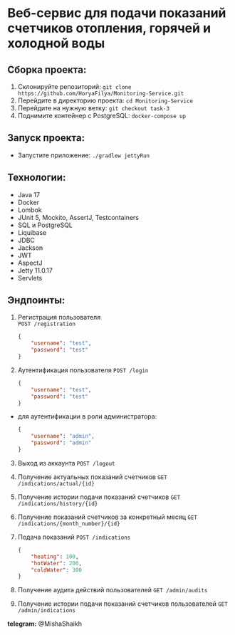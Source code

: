 # Веб-сервис для подачи показаний счетчиков отопления, горячей и холодной воды

## Сборка проекта:

1. Склонируйте репозиторий: `git clone https://github.com/HoryaFilya/Monitoring-Service.git`
2. Перейдите в директорию проекта: `cd Monitoring-Service`
3. Перейдите на нужную ветку: `git checkout task-3`
4. Поднимите контейнер с PostgreSQL: `docker-compose up`

## Запуск проекта:

- Запустите приложение: `./gradlew jettyRun`

## Технологии:

- Java 17
- Docker
- Lombok
- JUnit 5, Mockito, AssertJ, Testcontainers
- SQL и PostgreSQL
- Liquibase
- JDBC
- Jackson
- JWT
- AspectJ
- Jetty 11.0.17
- Servlets

## Эндпоинты:

1. Регистрация пользователя  
   `POST /registration`
   ```json
   {
       "username": "test",
       "password": "test"
   }

2. Аутентификация пользователя
   `POST /login`
   ```json
   {
       "username": "test",
       "password": "test"
   }

- для аутентификации в роли администратора:
   ```json
   {
       "username": "admin",
       "password": "admin"
   }

3. Выход из аккаунта
   `POST /logout`

4. Получение актуальных показаний счетчиков
   `GET /indications/actual/{id}`

5. Получение истории подачи показаний счетчиков
   `GET /indications/history/{id}`

6. Получение показаний счетчиков за конкретный месяц
   `GET /indications/{month_number}/{id}`

7. Подача показаний
   `POST /indications`
   ```json
   {
       "heating": 100,
       "hotWater": 200,
       "coldWater": 300
   }

8. Получение аудита действий пользователей
   `GET /admin/audits`

9. Получение истории подачи показаний счетчиков пользователей
   `GET /admin/indications`


**telegram:** @MishaShaikh
